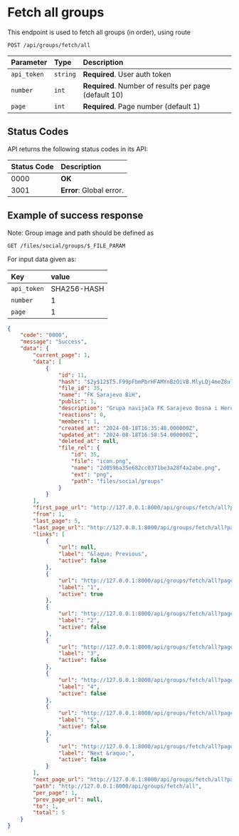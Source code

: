 # Fetch all groups

This endpoint is used to fetch all groups (in order), using route

```http
POST /api/groups/fetch/all
```

| Parameter     | Type     | Description                                           |
|:--------------|:---------|:------------------------------------------------------|
| `api_token`   | `string` | **Required**. User auth token                         |
| `number`      | `int`    | **Required**. Number of results per page (default 10) |
| `page`        | `int`    | **Required**. Page number (default 1)                 |


## Status Codes

API returns the following status codes in its API:

| Status Code | Description                                                        |
|:------------|:-------------------------------------------------------------------|
| 0000        | **OK**                                                             |
| 3001        | **Error**: Global error.                                           |

## Example of success response

Note: Group image and path should be defined as

```http
GET /files/social/groups/$_FILE_PARAM
```

For input data given as:

| Key         | value                                             |
|:------------|:--------------------------------------------------|
| `api_token` | SHA256-HASH                                       |
| `number`    | 1                                                 |
| `page`      | 1                                                 |

```json
{
    "code": "0000",
    "message": "Success",
    "data": {
        "current_page": 1,
        "data": [
            {
                "id": 11,
                "hash": "$2y$12$T5.F99pFbmPbrHFAMYnBzOiVB.MlyLQj4meZ8ultqmoRQoemqDtEK",
                "file_id": 35,
                "name": "FK Sarajevo BiH",
                "public": 1,
                "description": "Grupa navijača FK Sarajevo Bosna i Hercegovina!",
                "reactions": 0,
                "members": 1,
                "created_at": "2024-08-18T16:35:48.000000Z",
                "updated_at": "2024-08-18T16:58:54.000000Z",
                "deleted_at": null,
                "file_rel": {
                    "id": 35,
                    "file": "icon.png",
                    "name": "2d0596a35e682cc0371be3a28f4a2abe.png",
                    "ext": "png",
                    "path": "files/social/groups"
                }
            }
        ],
        "first_page_url": "http://127.0.0.1:8000/api/groups/fetch/all?page=1",
        "from": 1,
        "last_page": 5,
        "last_page_url": "http://127.0.0.1:8000/api/groups/fetch/all?page=5",
        "links": [
            {
                "url": null,
                "label": "&laquo; Previous",
                "active": false
            },
            {
                "url": "http://127.0.0.1:8000/api/groups/fetch/all?page=1",
                "label": "1",
                "active": true
            },
            {
                "url": "http://127.0.0.1:8000/api/groups/fetch/all?page=2",
                "label": "2",
                "active": false
            },
            {
                "url": "http://127.0.0.1:8000/api/groups/fetch/all?page=3",
                "label": "3",
                "active": false
            },
            {
                "url": "http://127.0.0.1:8000/api/groups/fetch/all?page=4",
                "label": "4",
                "active": false
            },
            {
                "url": "http://127.0.0.1:8000/api/groups/fetch/all?page=5",
                "label": "5",
                "active": false
            },
            {
                "url": "http://127.0.0.1:8000/api/groups/fetch/all?page=2",
                "label": "Next &raquo;",
                "active": false
            }
        ],
        "next_page_url": "http://127.0.0.1:8000/api/groups/fetch/all?page=2",
        "path": "http://127.0.0.1:8000/api/groups/fetch/all",
        "per_page": 1,
        "prev_page_url": null,
        "to": 1,
        "total": 5
    }
}
```
